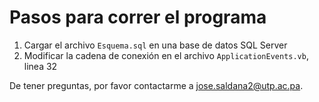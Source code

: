 ﻿# Pasos para correr el programa
1. Cargar el archivo `Esquema.sql` en una base de datos SQL Server
2. Modificar la cadena de conexión en el archivo `ApplicationEvents.vb`, linea 32

De tener preguntas, por favor contactarme a jose.saldana2@utp.ac.pa.